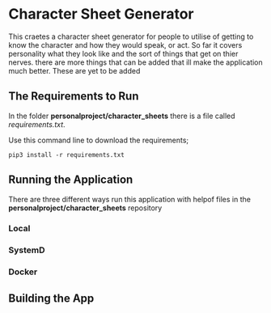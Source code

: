 # Character Sheet Generator
This craetes a character sheet generator for people to utilise of getting to know the character and how they would speak, or act. So far it covers personality what they look like and the sort of things that get on thier nerves. there are more things that can be added that ill make the application much better. These are yet to be added

## The Requirements to Run
In the folder **personalproject/character_sheets** there is a file called *requirements.txt*.

Use this command line to download the requirements;

    pip3 install -r requirements.txt

## Running the Application
There are three different ways run this application with helpof files in the **personalproject/character_sheets** repository 


### Local

### SystemD

### Docker

## Building the App
